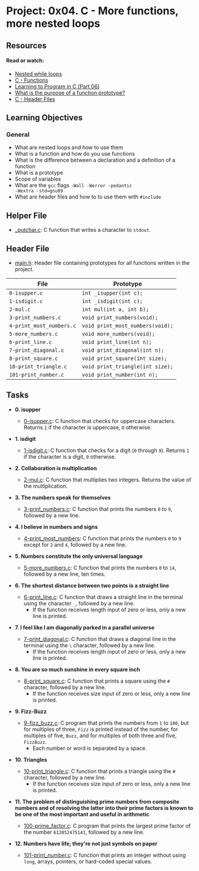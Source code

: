 # Project: 0x04. C - More functions, more nested loops

## Resources

#### Read or watch:

* [Nested while loops](https://www.youtube.com/watch?v=Z3iGeQ1gIss)
* [C - Functions](https://www.tutorialspoint.com/cprogramming/c_functions.htm)
* [Learning to Program in C (Part 06)](https://www.youtube.com/watch?v=qMlnFwYdqIw)
* [What is the purpose of a function prototype?](https://www.geeksforgeeks.org/what-is-the-purpose-of-a-function-prototype/)
* [C - Header Files](https://www.tutorialspoint.com/cprogramming/c_header_files.htm)
## Learning Objectives

### General

* What are nested loops and how to use them
* What is a function and how do you use functions
* What is the difference between a declaration and a definition of a function
* What is a prototype
* Scope of variables
* What are the <code>gcc</code> flags <code>-Wall -Werror -pedantic -Wextra -std=gnu89</code>
* What are header files and how to to use them with <code>#include</code>

## Helper File

* [_putchar.c](./_putchar.c): C function that writes a character to `stdout`.

## Header File

* [main.h](./main.h): Header file containing prototypes for all functions written in the project.

| File                     | Prototype                        |
|--------------------------|----------------------------------|
| `0-isupper.c`            | `int _isupper(int c);`           |
| `1-isdigit.c`            | `int _isdigit(int c);`           |
| `2-mul.c`                | `int mul(int a, int b);`         |
| `3-print_numbers.c`      | `void print_numbers(void);`      |
| `4-print_most_numbers.c` | `void print_most_numbers(void);` |
| `5-more_numbers.c`       | `void more_numbers(void);`       |
| `6-print_line.c`         | `void print_line(int n);`        |
| `7-print_diagonal.c`     | `void print_diagonal(int n);`    |
| `8-print_square.c`       | `void print_square(int size);`   |
| `10-print_triangle.c`    | `void print_triangle(int size);` |
| `101-print_number.c`     | `void print_number(int n);`      |

## Tasks

* **0. isupper**
    * [0-isupper.c](./0-isupper.c): C function that checks for uppercase characters. Returns
      `1` if the character is uppercase, `0` otherwise.

* **1. isdigit**
    * [1-isdigit.c](./1-isdigit.c): C function that checks for a digit (`0` through `9`).
      Returns `1` if the character is a digit, `0` otherwise.

* **2. Collaboration is multiplication**
    * [2-mul.c](./2-mul.c): C function that multiplies two integers. Returns the value of
      the multiplication.

* **3. The numbers speak for themselves**
    * [3-print_numbers.c](./3-print_numbers.c): C function that prints the numbers `0` to
      `9`, followed by a new line.

* **4. I believe in numbers and signs**
    * [4-print_most_numbers](./4-print_most_numbers.c): C function that prints the numbers
      `0` to `9` except for `2` and `4`, followed by a new line.

* **5. Numbers constitute the only universal language**
    * [5-more_numbers.c](./5-more_numbers.c): C function that prints the numbers `0` to
      `14`, followed by a new line, ten times.

* **6. The shortest distance between two points is a straight line**
    * [6-print_line.c](./6-print_line.c): C function that draws a straight line in the terminal
      using the character `_`, followed by a new line.
        * If the function receives length input of zero or less, only a new line is printed.

* **7. I feel like I am diagonally parked in a parallel universe**
    * [7-print_diagonal.c](./7-print_diagonal.c): C function that draws a diagonal
      line in the terminal using the `\` character, followed by a new line.
        * If the function receives length input of zero or less, only a new line is printed.

* **8. You are so much sunshine in every square inch**
    * [8-print_square.c](./8-print_square.c): C function that prints a square using the `#`
      character, followed by a new line.
        * If the function receives size input of zero or less, only a new line is printed.

* **9. Fizz-Buzz**
    * [9-fizz_buzz.c](./9-fizz_buzz.c): C program that prints the numbers from `1` to
      `100`, but for multiples of three, `Fizz` is printed instead of the number, for
      multiples of five, `Buzz`, and for multiples of both three and five, `FizzBuzz`.
        * Each number or word is separated by a space.

* **10. Triangles**
    * [10-print_triangle.c](./10-print_triangle.c): C function that prints a triangle using
      the `#` character, followed by a new line.
        * If the function receives size input of zero or less, only a new line is printed.

* **11. The problem of distinguishing prime numbers from composite numbers and of resolving the latter into their prime factors is known to be one of the most important and useful in arithmetic**
    * [100-prime_factor.c](./100-prime_factor.c): C program that prints the largest prime factor
      of the number `612852475143`, followed by a new line.

* **12. Numbers have life; they're not just symbols on paper**
    * [101-print_number.c](./101-print_number.c): C function that prints an integer without
      using `long`, arrays, pointers, or hard-coded special values.
